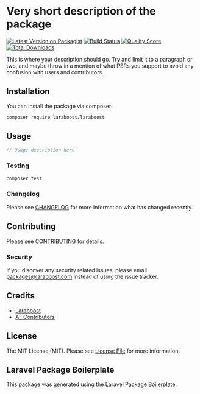# Very short description of the package

[![Latest Version on Packagist](https://img.shields.io/packagist/v/laraboost/laraboost.svg?style=flat-square)](https://packagist.org/packages/laraboost/laraboost)
[![Build Status](https://img.shields.io/travis/laraboost/laraboost/master.svg?style=flat-square)](https://travis-ci.org/laraboost/laraboost)
[![Quality Score](https://img.shields.io/scrutinizer/g/laraboost/laraboost.svg?style=flat-square)](https://scrutinizer-ci.com/g/laraboost/laraboost)
[![Total Downloads](https://img.shields.io/packagist/dt/laraboost/laraboost.svg?style=flat-square)](https://packagist.org/packages/laraboost/laraboost)

This is where your description should go. Try and limit it to a paragraph or two, and maybe throw in a mention of what PSRs you support to avoid any confusion with users and contributors.

## Installation

You can install the package via composer:

```bash
composer require laraboost/laraboost
```

## Usage

``` php
// Usage description here
```

### Testing

``` bash
composer test
```

### Changelog

Please see [CHANGELOG](CHANGELOG.md) for more information what has changed recently.

## Contributing

Please see [CONTRIBUTING](CONTRIBUTING.md) for details.

### Security

If you discover any security related issues, please email packages@laraboost.com instead of using the issue tracker.

## Credits

- [Laraboost](https://github.com/laraboost)
- [All Contributors](../../contributors)

## License

The MIT License (MIT). Please see [License File](LICENSE.md) for more information.

## Laravel Package Boilerplate

This package was generated using the [Laravel Package Boilerplate](https://laravelpackageboilerplate.com).